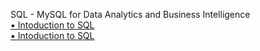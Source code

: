 SQL - MySQL for Data Analytics and Business Intelligence  
[&#x25AA; Intoduction to SQL](https://github.com/kiminzajnr/Learning-MySQL-for-DA-and-BI/blob/master/Introduction_to_MySQL.md)  
[&#x25AA; Intoduction to SQL](https://github.com/kiminzajnr/Learning-MySQL-for-DA-and-BI/blob/master/First_steps.md)